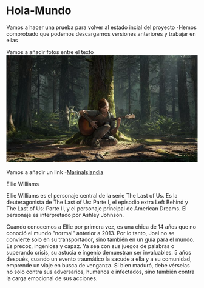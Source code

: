 # Hola-Mundo

Vamos a hacer una prueba para volver al estado incial del proyecto
  -Hemos comprobado que podemos descargarnos versiones anteriores y trabajar en ellas

Vamos a añadir fotos entre el texto
  ![Descripcion de la imagen](TheLastofUs/EllieGuitarra.jpeg)

Vamos a añadir un link
  -[MarinaIslandia](https://github.com/MarinaIslandia/Hola-Mundo)

Ellie Williams

Ellie Williams es el personaje central de la serie The Last of Us. Es la deuteragonista de The Last of Us: Parte I, el episodio extra Left Behind y The Last of Us: Parte II, y el personaje principal de American Dreams. El personaje es interpretado por Ashley Johnson.

Cuando conocemos a Ellie por primera vez, es una chica de 14 años que no conoció el mundo "normal" anterior a 2013. Por lo tanto, Joel no se convierte solo en su transportador, sino también en un guía para el mundo. Es precoz, ingeniosa y capaz. Ya sea con sus juegos de palabras o superando crisis, su astucia e ingenio demuestran ser invaluables. 5 años después, cuando un evento traumático la sacude a ella y a su comunidad, emprende un viaje en busca de venganza. Si bien maduró, debe vérselas no solo contra sus adversarios, humanos e infectados, sino también contra la carga emocional de sus acciones.
